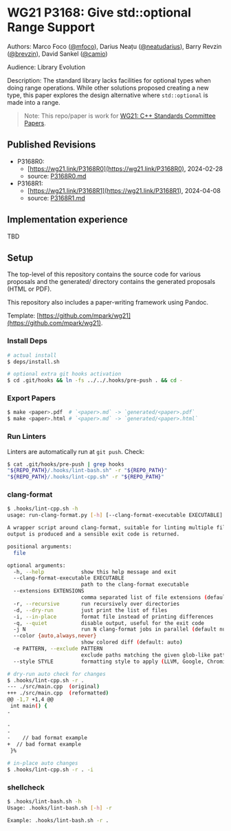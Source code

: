 # WG21 P3168: Give std::optional Range Support

Authors: Marco Foco ([@mfoco](https://github.com/mfoco)), Darius Neațu ([@neatudarius](https://github.com/neatudarius)), Barry Revzin ([@brevzin](https://github.com/brevzin)), David Sankel ([@camio](https://github.com/camio))

Audience: Library Evolution

Description: The standard library lacks facilities for optional types when doing range operations. While other solutions proposed creating a new type, this paper explores the design alternative where `std::optional` is made into a range. 

> Note: This repo/paper is work for [WG21: C++ Standards Committee Papers](https://www.open-std.org/jtc1/sc22/wg21/docs/papers/).

## Published Revisions
* P3168R0:
  * [https://wg21.link/P3168R0](https://wg21.link/P3168R0), 2024-02-28
  * source: [P3168R0.md](./revisions/P3168R0.md)
* P3168R1:
  * [https://wg21.link/P3168R1](https://wg21.link/P3168R1), 2024-04-08
  * source: [P3168R1.md](./revisions/P3168R1.md)

## Implementation experience

TBD

## Setup
The top-level of this repository contains the source code for various proposals and the generated/ directory contains the generated proposals (HTML or PDF).

This repository also includes a paper-writing framework using Pandoc.

Template: [https://github.com/mpark/wg21](https://github.com/mpark/wg21).



### Install Deps

```bash
# actual install
$ deps/install.sh

# optional extra git hooks activation
$ cd .git/hooks && ln -fs ../../.hooks/pre-push . && cd -
```

### Export Papers

```bash
$ make <paper>.pdf  # `<paper>.md` -> `generated/<paper>.pdf`
$ make <paper>.html # `<paper>.md` -> `generated/<paper>.html`
```

### Run Linters

Linters are automatically run at `git push`. Check:
```bash
$ cat .git/hooks/pre-push | grep hooks
"${REPO_PATH}/.hooks/lint-bash.sh" -r "${REPO_PATH}"
"${REPO_PATH}/.hooks/lint-cpp.sh" -r "${REPO_PATH}"
```

### clang-format
```bash
$ .hooks/lint-cpp.sh -h  
usage: run-clang-format.py [-h] [--clang-format-executable EXECUTABLE] [--extensions EXTENSIONS] [-r] [-d] [-i] [-q] [-j N] [--color {auto,always,never}] [-e PATTERN] [--style STYLE] file [file ...]

A wrapper script around clang-format, suitable for linting multiple files and to use for continuous integration. This is an alternative API for the clang-format command line. It runs over multiple files and directories in parallel. A diff
output is produced and a sensible exit code is returned.

positional arguments:
  file

optional arguments:
  -h, --help            show this help message and exit
  --clang-format-executable EXECUTABLE
                        path to the clang-format executable
  --extensions EXTENSIONS
                        comma separated list of file extensions (default: c,h,C,H,cpp,hpp,cc,hh,c++,h++,cxx,hxx)
  -r, --recursive       run recursively over directories
  -d, --dry-run         just print the list of files
  -i, --in-place        format file instead of printing differences
  -q, --quiet           disable output, useful for the exit code
  -j N                  run N clang-format jobs in parallel (default number of cpus + 1)
  --color {auto,always,never}
                        show colored diff (default: auto)
  -e PATTERN, --exclude PATTERN
                        exclude paths matching the given glob-like pattern(s) from recursive search
  --style STYLE         formatting style to apply (LLVM, Google, Chromium, Mozilla, WebKit)

# dry-run auto check for changes
$ .hooks/lint-cpp.sh -r .
--- ./src/main.cpp	(original)
+++ ./src/main.cpp	(reformatted)
@@ -1,7 +1,4 @@
 int main() {
-    
 
-
-
-    // bad format example
+  // bad format example
 }% 

# in-place auto changes
$ .hooks/lint-cpp.sh -r . -i
```

### shellcheck

```bash
$ .hooks/lint-bash.sh -h 
Usage: .hooks/lint-bash.sh [-h] -r 

Example: .hooks/lint-bash.sh -r .
```
